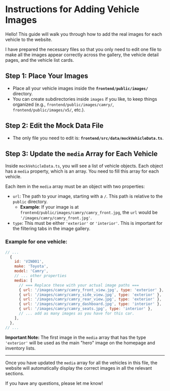 # Instructions for Adding Vehicle Images

Hello! This guide will walk you through how to add the real images for each vehicle to the website.

I have prepared the necessary files so that you only need to edit one file to make all the images appear correctly across the gallery, the vehicle detail pages, and the vehicle list cards.

## Step 1: Place Your Images

-   Place all your vehicle images inside the **`frontend/public/images/`** directory.
-   You can create subdirectories inside `images` if you like, to keep things organized (e.g., `frontend/public/images/camry/`, `frontend/public/images/x5/`, etc.).

## Step 2: Edit the Mock Data File

-   The only file you need to edit is: **`frontend/src/data/mockVehicleData.ts`**.

## Step 3: Update the `media` Array for Each Vehicle

Inside `mockVehicleData.ts`, you will see a list of vehicle objects. Each object has a `media` property, which is an array. You need to fill this array for each vehicle.

Each item in the `media` array must be an object with two properties:
-   `url`: The path to your image, starting with a `/`. This path is relative to the `public` directory.
    -   **Example**: If your image is at `frontend/public/images/camry/camry_front.jpg`, the `url` would be `'/images/camry/camry_front.jpg'`.
-   `type`: This must be either `'exterior'` or `'interior'`. This is important for the filtering tabs in the image gallery.

### Example for one vehicle:

```javascript
// ...
  {
    id: 'VIN001',
    make: 'Toyota',
    model: 'Camry',
    // ... other properties
    media: [
      // === Replace these with your actual image paths ===
      { url: '/images/camry/camry_front_view.jpg', type: 'exterior' },
      { url: '/images/camry/camry_side_view.jpg', type: 'exterior' },
      { url: '/images/camry/camry_rear_view.jpg', type: 'exterior' },
      { url: '/images/camry/camry_dashboard.jpg', type: 'interior' },
      { url: '/images/camry/camry_seats.jpg', type: 'interior' },
      // ... add as many images as you have for this car.
    ],
  },
// ...
```

**Important Note:** The first image in the `media` array that has the type `'exterior'` will be used as the main "hero" image on the homepage and inventory lists.

---

Once you have updated the `media` array for all the vehicles in this file, the website will automatically display the correct images in all the relevant sections.

If you have any questions, please let me know!
